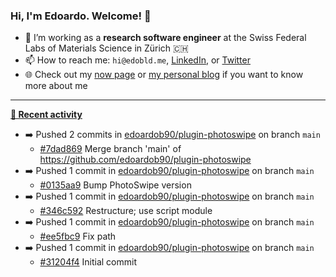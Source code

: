 ### Hi, I'm Edoardo. Welcome! 👋 

- 🔭 I’m working as a **research software engineer** at the Swiss Federal Labs of Materials Science in Zürich 🇨🇭
- 📫 How to reach me: `hi@edobld.me`, [LinkedIn](https://linkedin.com/in/edobld), or [Twitter](https://twitter.com/edobld)
- 🌐 Check out my [now page](https://edoardob.im/now) or [my personal blog](https://blog.edoardob.im) if you want to know more about me

---

**[📰 Recent activity](https://github.com/edoardob90)**
* ➡️ Pushed 2 commits in [edoardob90/plugin-photoswipe](https://github.com/edoardob90/plugin-photoswipe) on branch `main`
  * [#7dad869](https://github.com/edoardob90/plugin-photoswipe/commit/7dad869) Merge branch &#39;main&#39; of https://github.com/edoardob90/plugin-photoswipe
* ➡️ Pushed 1 commit in [edoardob90/plugin-photoswipe](https://github.com/edoardob90/plugin-photoswipe) on branch `main`
  * [#0135aa9](https://github.com/edoardob90/plugin-photoswipe/commit/0135aa9) Bump PhotoSwipe version
* ➡️ Pushed 1 commit in [edoardob90/plugin-photoswipe](https://github.com/edoardob90/plugin-photoswipe) on branch `main`
  * [#346c592](https://github.com/edoardob90/plugin-photoswipe/commit/346c592) Restructure; use script module
* ➡️ Pushed 1 commit in [edoardob90/plugin-photoswipe](https://github.com/edoardob90/plugin-photoswipe) on branch `main`
  * [#ee5fbc9](https://github.com/edoardob90/plugin-photoswipe/commit/ee5fbc9) Fix path
* ➡️ Pushed 1 commit in [edoardob90/plugin-photoswipe](https://github.com/edoardob90/plugin-photoswipe) on branch `main`
  * [#31204f4](https://github.com/edoardob90/plugin-photoswipe/commit/31204f4) Initial commit


